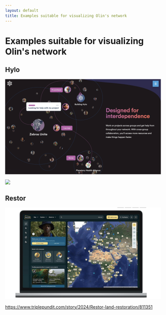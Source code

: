 ```yaml
---
layout: default
title: Examples suitable for visualizing Olin's network
---
```

# Examples suitable for visualizing Olin's network

## Hylo

![](media/cleanshot_2024-06-18-at-15-13-22@2x.png)

![](media/cleanshot_2024-06-18-at-15-15-54@2x.png)


## Restor 
![](media/cleanshot_2024-10-13-at-17-59-10@2x.png)

https://www.triplepundit.com/story/2024/Restor-land-restoration/811351